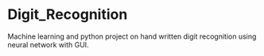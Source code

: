 # Digit_Recognition
Machine learning and python project on hand written digit recognition using neural network with GUI.
